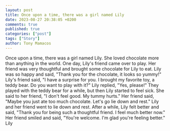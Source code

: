 ```yaml
---
layout: post
title: Once upon a time, there was a girl named Lily
date: 2023-08-27 20:38:05 +0200
comments: true
published: true
categories: ["post"]
tags: ["Story"]
author: Tony Mamacos
---
```

Once upon a time, there was a girl named Lily. She loved chocolate more than anything in the world. One day, Lily's friend came over to play. Her friend was very thoughtful and brought some chocolate for Lily to eat. Lily was so happy and said, "Thank you for the chocolate, it looks so yummy!" 
Lily's friend said, "I have a surprise for you. I brought my favorite toy, a teddy bear. Do you want to play with it?" Lily replied, "Yes, please!" They played with the teddy bear for a while, but then Lily started to feel sick. She said to her friend, "I don't feel good. My tummy hurts." Her friend said, "Maybe you just ate too much chocolate. Let's go lie down and rest." 
Lily and her friend went to lie down and rest. After a while, Lily felt better and said, "Thank you for being such a thoughtful friend. I feel much better now." Her friend smiled and said, "You're welcome. I'm glad you're feeling better." Lily
